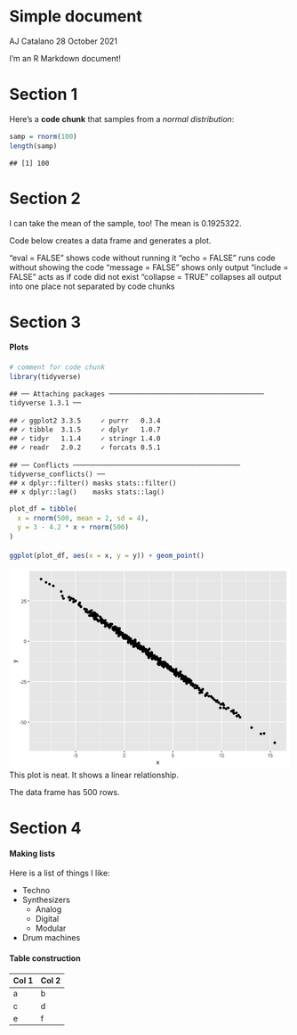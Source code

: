 Simple document
================
AJ Catalano
28 October 2021

I’m an R Markdown document!

# Section 1

Here’s a **code chunk** that samples from a *normal distribution*:

``` r
samp = rnorm(100)
length(samp)
```

    ## [1] 100

# Section 2

I can take the mean of the sample, too! The mean is 0.1925322.

Code below creates a data frame and generates a plot.

“eval = FALSE” shows code without running it “echo = FALSE” runs code
without showing the code “message = FALSE” shows only output “include =
FALSE” acts as if code did not exist “collapse = TRUE” collapses all
output into one place not separated by code chunks

# Section 3

#### Plots

``` r
# comment for code chunk
library(tidyverse)
```

    ## ── Attaching packages ─────────────────────────────────────── tidyverse 1.3.1 ──

    ## ✓ ggplot2 3.3.5     ✓ purrr   0.3.4
    ## ✓ tibble  3.1.5     ✓ dplyr   1.0.7
    ## ✓ tidyr   1.1.4     ✓ stringr 1.4.0
    ## ✓ readr   2.0.2     ✓ forcats 0.5.1

    ## ── Conflicts ────────────────────────────────────────── tidyverse_conflicts() ──
    ## x dplyr::filter() masks stats::filter()
    ## x dplyr::lag()    masks stats::lag()

``` r
plot_df = tibble(
  x = rnorm(500, mean = 2, sd = 4),
  y = 3 - 4.2 * x + rnorm(500)
)

ggplot(plot_df, aes(x = x, y = y)) + geom_point()
```

![](rmd_basic_plots_files/figure-gfm/plot_example-1.png)<!-- --> This
plot is neat. It shows a linear relationship.

The data frame has 500 rows.

# Section 4

#### Making lists

Here is a list of things I like:

-   Techno
-   Synthesizers
    -   Analog
    -   Digital
    -   Modular
-   Drum machines

#### Table construction

| Col 1 | Col 2 |
|-------|-------|
| a     | b     |
| c     | d     |
| e     | f     |
